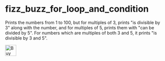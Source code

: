 # fizz_buzz_for_loop_and_condition
Prints the numbers from 1 to 100, but for multiples of 3, prints "is divisible by 3" along with the number, and for multiples of 5, prints them with "can be divided by 5". For numbers which are multiples of both 3 and 5, it prints "is divisible by 3 and 5".

<a href='https://ko-fi.com/scaulfield7' target='_blank'><img height='36' style='border:0px;height:36px;' src='https://storage.ko-fi.com/cdn/kofi1.png?v=3' border='0' alt='Buy me a coffee at ko-fi.com' /></a>

